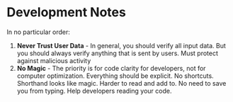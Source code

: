 # Development Notes

In no particular order:

1. **Never Trust User Data** - In general, you should verify all input data. But you should always verify anything that is sent by users. Must protect against malicious activity
1. **No Magic** - The priority is for code clarity for developers, not for computer optimization. Everything should be explicit.  No shortcuts. Shorthand looks like magic. Harder to read and add to. No need to save you from typing. Help developers reading your code.

